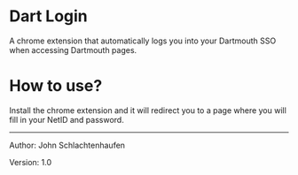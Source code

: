 # Dart Login
A chrome extension that automatically logs you into your Dartmouth SSO when accessing Dartmouth pages.

# How to use?
Install the chrome extension and it will redirect you to a page where you will fill in your NetID and password.

------

Author: John Schlachtenhaufen

Version: 1.0
